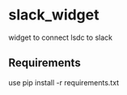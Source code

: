 # slack_widget
widget to connect lsdc to slack

## Requirements

use pip install -r requirements.txt
